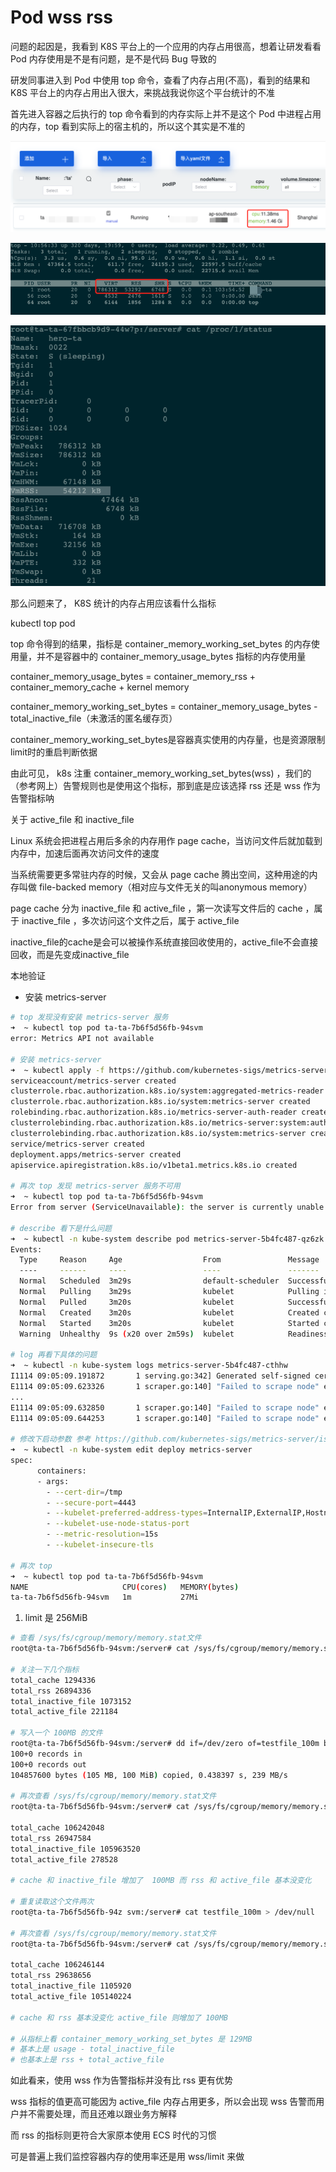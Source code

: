 # Pod wss rss

问题的起因是，我看到 K8S 平台上的一个应用的内存占用很高，想着让研发看看 Pod 内存使用是不是有问题，是不是代码 Bug 导致的

研发同事进入到 Pod 中使用 top 命令，查看了内存占用(不高)，看到的结果和 K8S 平台上的内存占用出入很大，来挑战我说你这个平台统计的不准

首先进入容器之后执行的 top 命令看到的内存实际上并不是这个 Pod 中进程占用的内存，top 看到实际上的宿主机的，所以这个其实是不准的

![k8s dashboard](k8s_mem.png)

![pod top](k8s_pod_top.png)

![process memory](image-2.png)

那么问题来了， K8S 统计的内存占用应该看什么指标

kubectl top pod

top 命令得到的结果，指标是 container_memory_working_set_bytes 的内存使用量，并不是容器中的 container_memory_usage_bytes 指标的内存使用量

container_memory_usage_bytes = container_memory_rss + container_memory_cache + kernel memory

container_memory_working_set_bytes = container_memory_usage_bytes - total_inactive_file（未激活的匿名缓存页）

container_memory_working_set_bytes是容器真实使用的内存量，也是资源限制limit时的重启判断依据

由此可见， k8s 注重 container_memory_working_set_bytes(wss) ，我们的（参考网上）告警规则也是使用这个指标，那到底是应该选择 rss 还是 wss 作为告警指标呐

关于 active_file 和 inactive_file

Linux 系统会把进程占用后多余的内存用作 page cache，当访问文件后就加载到内存中，加速后面再次访问文件的速度

当系统需要更多常驻内存的时候，又会从 page cache 腾出空间，这种用途的内存叫做 file-backed memory（相对应与文件无关的叫anonymous memory）

page cache 分为 inactive_file 和 active_file ，第一次读写文件后的 cache ，属于 inactive_file ，多次访问这个文件之后，属于 active_file

inactive_file的cache是会可以被操作系统直接回收使用的，active_file不会直接回收，而是先变成inactive_file

本地验证

- 安装 metrics-server

```sh
# top 发现没有安装 metrics-server 服务
➜  ~ kubectl top pod ta-ta-7b6f5d56fb-94svm
error: Metrics API not available

# 安装 metrics-server
➜  ~ kubectl apply -f https://github.com/kubernetes-sigs/metrics-server/releases/latest/download/components.yaml
serviceaccount/metrics-server created
clusterrole.rbac.authorization.k8s.io/system:aggregated-metrics-reader created
clusterrole.rbac.authorization.k8s.io/system:metrics-server created
rolebinding.rbac.authorization.k8s.io/metrics-server-auth-reader created
clusterrolebinding.rbac.authorization.k8s.io/metrics-server:system:auth-delegator created
clusterrolebinding.rbac.authorization.k8s.io/system:metrics-server created
service/metrics-server created
deployment.apps/metrics-server created
apiservice.apiregistration.k8s.io/v1beta1.metrics.k8s.io created

# 再次 top 发现 metrics-server 服务不可用
➜  ~ kubectl top pod ta-ta-7b6f5d56fb-94svm
Error from server (ServiceUnavailable): the server is currently unable to handle the request (get pods.metrics.k8s.io ta-ta-7b6f5d56fb-94svm)

# describe 看下是什么问题
➜  ~ kubectl -n kube-system describe pod metrics-server-5b4fc487-qz6zk
Events:
  Type     Reason     Age                  From               Message
  ----     ------     ----                 ----               -------
  Normal   Scheduled  3m29s                default-scheduler  Successfully assigned kube-system/metrics-server-5b4fc487-qz6zk to kind-worker2
  Normal   Pulling    3m29s                kubelet            Pulling image "registry.k8s.io/metrics-server/metrics-server:v0.6.4"
  Normal   Pulled     3m20s                kubelet            Successfully pulled image "registry.k8s.io/metrics-server/metrics-server:v0.6.4" in 8.206459337s
  Normal   Created    3m20s                kubelet            Created container metrics-server
  Normal   Started    3m20s                kubelet            Started container metrics-server
  Warning  Unhealthy  9s (x20 over 2m59s)  kubelet            Readiness probe failed: HTTP probe failed with statuscode: 500

# log 再看下具体的问题
➜  ~ kubectl -n kube-system logs metrics-server-5b4fc487-cthhw
I1114 09:05:09.191872       1 serving.go:342] Generated self-signed cert (/tmp/apiserver.crt, /tmp/apiserver.key)
E1114 09:05:09.623326       1 scraper.go:140] "Failed to scrape node" err="Get \"https://172.18.0.2:10250/metrics/resource\": x509: cannot validate certificate for 172.18.0.2 because it doesn't contain any IP SANs" node="kind-control-plane"
...
E1114 09:05:09.632850       1 scraper.go:140] "Failed to scrape node" err="Get \"https://172.18.0.4:10250/metrics/resource\": x509: cannot validate certificate for 172.18.0.4 because it doesn't contain any IP SANs" node="kind-worker2"
E1114 09:05:09.644253       1 scraper.go:140] "Failed to scrape node" err="Get \"https://172.18.0.3:10250/metrics/resource\": x509: cannot validate certificate for 172.18.0.3 because it doesn't contain any IP SANs" node="kind-worker"

# 修改下启动参数 参考 https://github.com/kubernetes-sigs/metrics-server/issues/917
➜  ~ kubectl -n kube-system edit deploy metrics-server
spec:
      containers:
      - args:
        - --cert-dir=/tmp
        - --secure-port=4443
        - --kubelet-preferred-address-types=InternalIP,ExternalIP,Hostname
        - --kubelet-use-node-status-port
        - --metric-resolution=15s
        - --kubelet-insecure-tls

# 再次 top
➜  ~ kubectl top pod ta-ta-7b6f5d56fb-94svm
NAME                     CPU(cores)   MEMORY(bytes)
ta-ta-7b6f5d56fb-94svm   1m           27Mi
```

1. limit 是 256MiB

```sh
# 查看 /sys/fs/cgroup/memory/memory.stat文件
root@ta-ta-7b6f5d56fb-94svm:/server# cat /sys/fs/cgroup/memory/memory.stat

# 关注一下几个指标
total_cache 1294336
total_rss 26894336
total_inactive_file 1073152
total_active_file 221184

# 写入一个 100MB 的文件
root@ta-ta-7b6f5d56fb-94svm:/server# dd if=/dev/zero of=testfile_100m bs=1M count=100
100+0 records in
100+0 records out
104857600 bytes (105 MB, 100 MiB) copied, 0.438397 s, 239 MB/s

# 再次查看 /sys/fs/cgroup/memory/memory.stat文件
root@ta-ta-7b6f5d56fb-94svm:/server# cat /sys/fs/cgroup/memory/memory.stat

total_cache 106242048
total_rss 26947584
total_inactive_file 105963520
total_active_file 278528

# cache 和 inactive_file 增加了  100MB 而 rss 和 active_file 基本没变化

# 重复读取这个文件两次
root@ta-ta-7b6f5d56fb-94z svm:/server# cat testfile_100m > /dev/null

# 再次查看 /sys/fs/cgroup/memory/memory.stat文件
root@ta-ta-7b6f5d56fb-94svm:/server# cat /sys/fs/cgroup/memory/memory.stat

total_cache 106246144
total_rss 29638656
total_inactive_file 1105920
total_active_file 105140224

# cache 和 rss 基本没变化 active_file 则增加了 100MB

# 从指标上看 container_memory_working_set_bytes 是 129MB 
# 基本上是 usage - total_inactive_file 
# 也基本上是 rss + total_active_file
```

如此看来，使用 wss 作为告警指标并没有比 rss 更有优势

wss 指标的值更高可能因为 active_file 内存占用更多，所以会出现 wss 告警而用户并不需要处理，而且还难以跟业务方解释

而 rss 的指标则更符合大家原本使用 ECS 时代的习惯

可是普遍上我们监控容器内存的使用率还是用 wss/limit 来做
